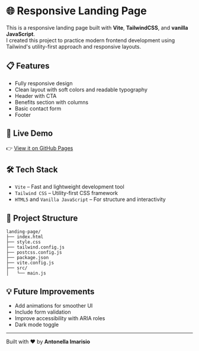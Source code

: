 # 🌐 Responsive Landing Page

This is a responsive landing page built with **Vite**, **TailwindCSS**, and **vanilla JavaScript**.  
I created this project to practice modern frontend development using Tailwind's utility-first approach and responsive layouts.

## 📋 Features

- Fully responsive design
- Clean layout with soft colors and readable typography
- Header with CTA
- Benefits section with columns
- Basic contact form
- Footer

## 🚀 Live Demo

👉 [View it on GitHub Pages](https://an-im.github.io/landing-page/)

## 🛠️ Tech Stack

- `Vite` – Fast and lightweight development tool  
- `Tailwind CSS` – Utility-first CSS framework  
- `HTML5` and `Vanilla JavaScript` – For structure and interactivity

## 📁 Project Structure

```
landing-page/
├── index.html
├── style.css
├── tailwind.config.js
├── postcss.config.js
├── package.json
├── vite.config.js
├── src/
│   └── main.js
```

## 💡 Future Improvements

- Add animations for smoother UI
- Include form validation
- Improve accessibility with ARIA roles
- Dark mode toggle

---

Built with ❤️ by **Antonella Imarisio**

